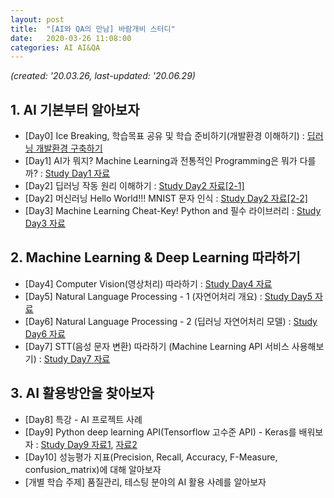 ```yaml
---
layout: post
title:  "[AI와 QA의 만남] 바람개비 스터디"
date:   2020-03-26 11:08:00
categories: AI AI&QA
---
```


*(created: '20.03.26, last-updated: '20.06.29)*

## 1. AI 기본부터 알아보자

- \[Day0\] Ice Breaking, 학습목표 공유 및 학습 준비하기(개발환경 이해하기) : [딥러닝 개발환경 구축하기][day0]
- \[Day1\] AI가 뭐지? Machine Learning과 전통적인 Programming은 뭐가 다를까? : [Study Day1 자료][day1]
- \[Day2\] 딥러닝 작동 원리 이해하기 : [Study Day2 자료[2-1]][day2-1]
- \[Day2\] 머신러닝 Hello World!!! MNIST 문자 인식 : [Study Day2 자료[2-2]][day2-2] 
- \[Day3\] Machine Learning Cheat-Key! Python and 필수 라이브러리 : [Study Day3 자료][day3]

## 2. Machine Learning & Deep Learning 따라하기

- \[Day4\] Computer Vision(영상처리) 따라하기 : [Study Day4 자료][day4]
- \[Day5\] Natural Language Processing - 1 (자연어처리 개요) : [Study Day5 자료][day5]
- \[Day6\] Natural Language Processing - 2 (딥러닝 자연어처리 모델) : [Study Day6 자료][day6]
- \[Day7\] STT(음성 문자 변환) 따라하기 (Machine Learning API 서비스 사용해보기) : [Study Day7 자료][day7]

## 3. AI 활용방안을 찾아보자

- \[Day8\] 특강 - AI 프로젝트 사례
- \[Day9\] Python deep learning API(Tensorflow 고수준 API) - Keras를 배워보자 : [Study Day9 자료1][day9], [자료2][day9-2]
- \[Day10\] 성능평가 지표(Precision, Recall, Accuracy, F-Measure, confusion_matrix)에 대해 알아보자
- [개별 학습 주제] 품질관리, 테스팅 분야의 AI 활용 사례를 알아보자

[day0]: https://sungalex.github.io/ai/dev/2020/04/06/딥러닝-개발환경-구축하기-Windows.html
[day1]: https://sungalex.github.io/ai/ai&qa/2020/04/09/Study1-Development-Environment-and-AI-Concept.html
[day2-1]: https://sungalex.github.io/ai/ai&qa/2020/04/16/Study2-machine-learning-principle.html
[day2-2]: https://sungalex.github.io/ai/ai&qa/2020/04/20/Study2-machine-learning-hello-world-MNIST.html
[day3]: https://sungalex.github.io/ai&qa/python/2020/04/28/Study3-Python-and-numpy-matplotlib.html
[day4]: https://sungalex.github.io/ai/ai&qa/영상처리/2020/05/11/Study4-Computer-Vision-and-CNN.html
[day5]: https://sungalex.github.io/ai/ai&qa/자연어처리/2020/05/18/Study5-NLP-fundamentals.html
[day6]: https://sungalex.github.io/ai/ai&qa/자연어처리/2020/05/18/Study6-NLP-DeepLearning-RNN-BERT.html
[day7]: https://sungalex.github.io/ai/ai&qa/음성처리/2020/06/15/Study7-STT-google-ml-api-fundamentals.html
[day9]: https://sungalex.github.io/python/ai/ai&qa/2020/06/22/keras-fundamentals.html
[day9-2]: https://sungalex.github.io/python/ai/ai&qa/2020/06/24/keras-getting-started.html
